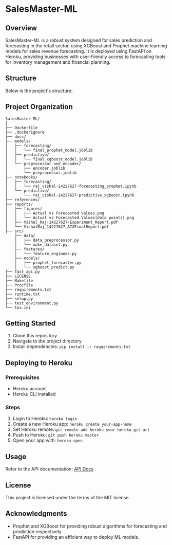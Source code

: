 # SalesMaster-ML

## Overview
SalesMaster-ML is a robust system designed for sales prediction and forecasting in the retail sector, using XGBoost and Prophet machine learning models for sales revenue forecasting. It is deployed using FastAPI on Heroku, providing businesses with user-friendly access to forecasting tools for inventory management and financial planning.

## Structure
Below is the project's structure:

Project Organization
------------
```
SalesMaster-ML/
│
├── Dockerfile
├── .dockerignore
├── docs/
├── models/
│   ├── forecasting/
│   │   └── final_prophet_model.joblib
│   ├── predictive/
│   │   └── final_xgboost_model.joblib
│   └── preprocessor and encoder/
│       ├── encoder.joblib
│       └── preprocessor.joblib
├── notebooks/
│   ├── forecasting/
│   │   └── raj_vishal-14227627-forecasting_prophet.ipynb
│   └── predictive/
│       └── raj_vishal-14227627-predictive_xgboost.ipynb
├── references/
├── reports/
│   ├── figures/
│   │   ├── Actual vs Forecasted Values.png
│   │   └── Actual vs Forecasted Values(data points).png
│   ├── Vishal_Raj-14227627-Experiment_Report.pdf
│   └── VishalRaj_14227627_AT2FinalReport.pdf
├── src/
    ├── data/
    │   ├── data_preprocessor.py
    │   └── make_dataset.py
    ├── features/
    │   └── feature_engineer.py
    ├── models/
    │   ├── prophet_forecaster.py
    │   └── xgboost_predict.py
├── fast_api.py
├── LICENSE
├── Makefile
├── Procfile
├── requirements.txt
├── runtime.txt
├── setup.py
├── test_environment.py
└── tox.ini
```

## Getting Started
1. Clone this repository
2. Navigate to the project directory
3. Install dependencies: `pip install -r requirements.txt`

## Deploying to Heroku
### Prerequisites
- Heroku account
- Heroku CLI installed

### Steps
1. Login to Heroku: `heroku login`
2. Create a new Heroku app: `heroku create your-app-name`
3. Set Heroku remote: `git remote add heroku your-heroku-git-url`
4. Push to Heroku: `git push heroku master`
5. Open your app with: `heroku open`

## Usage
Refer to the API documentation: [API Docs](https://sales-master-app-031d89e0c0e1.herokuapp.com/docs#/default/read_root__get)

## License
This project is licensed under the terms of the MIT license.

## Acknowledgments
- Prophet and XGBoost for providing robust algorithms for forecasting and prediction respectively.
- FastAPI for providing an efficient way to deploy ML models.
